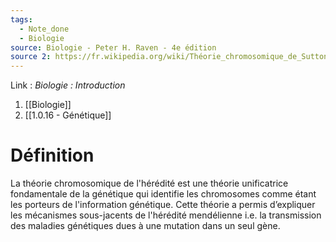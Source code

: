 ```yaml
---
tags:
  - Note_done
  - Biologie
source: Biologie - Peter H. Raven - 4e édition
source 2: https://fr.wikipedia.org/wiki/Théorie_chromosomique_de_Sutton_et_Boveri#:~:text=La%20théorie%20chromosomique%20de%20Sutton,porteurs%20de%20l%27information%20génétique.
---
```


Link :
_Biologie : Introduction_
1. [[Biologie]]
2. [[1.0.16 - Génétique]]

# Définition
La théorie chromosomique de l'hérédité est une théorie unificatrice fondamentale de la génétique qui identifie les chromosomes comme étant les porteurs de l'information génétique. Cette théorie a permis d’expliquer les mécanismes sous-jacents de l'hérédité mendélienne i.e. la transmission des maladies génétiques dues à une mutation dans un seul gène.